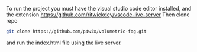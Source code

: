 To run the project you must have the visual studio code editor installed, and the extension
https://github.com/ritwickdey/vscode-live-server
Then clone repo
```bash
git clone https://github.com/p4wix/volumetric-fog.git
```
and run the index.html file using the live server.
